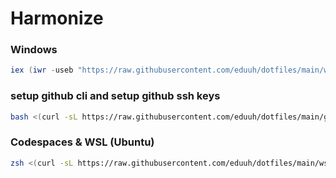 # Harmonize

### Windows

```powershell
iex (iwr -useb "https://raw.githubusercontent.com/eduuh/dotfiles/main/windowsetup.ps1")
```

### setup github cli and setup github ssh keys

```bash
bash <(curl -sL https://raw.githubusercontent.com/eduuh/dotfiles/main/github_keys.sh)
```
### Codespaces & WSL (Ubuntu)

```bash
zsh <(curl -sL https://raw.githubusercontent.com/eduuh/dotfiles/main/wsl.sh)
```

```


